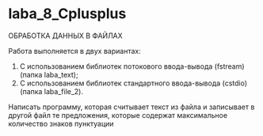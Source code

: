 # laba_8_Cplusplus
ОБРАБОТКА ДАННЫХ В ФАЙЛАХ

Работа выполняется в двух вариантах:
1. С использованием библиотек потокового ввода-вывода (fstream) (папка laba_text);
2. С использованием библиотек стандартного ввода-вывода (cstdio) (папка laba_file_2).

Написать программу, которая считывает текст из файла и записывает в другой файл те предложения, которые содержат максимальное количество знаков пунктуации
